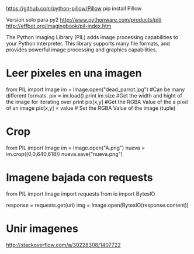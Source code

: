 https://github.com/python-pillow/Pillow
pip install Pillow

Version solo para py2
http://www.pythonware.com/products/pil/
http://effbot.org/imagingbook/pil-index.htm

The Python Imaging Library (PIL) adds image processing capabilities to your Python interpreter. This library supports many file formats, and provides powerful image processing and graphics capabilities.


# Leer pixeles en una imagen
from PIL import Image
im = Image.open("dead_parrot.jpg") #Can be many different formats.
pix = im.load()
print im.size #Get the width and hight of the image for iterating over
print pix[x,y] #Get the RGBA Value of the a pixel of an image
pix[x,y] = value # Set the RGBA Value of the image (tuple)


# Crop
from PIL import Image
im = Image.open("A.png")
nueva = im.crop((0,0,640,618))
nueva.save("nueva.png")


# Imagene bajada con requests
from PIL import Image
import requests
from io import BytesIO

response = requests.get(url)
img = Image.open(BytesIO(response.content))


# Unir imagenes
http://stackoverflow.com/a/30228308/1407722
